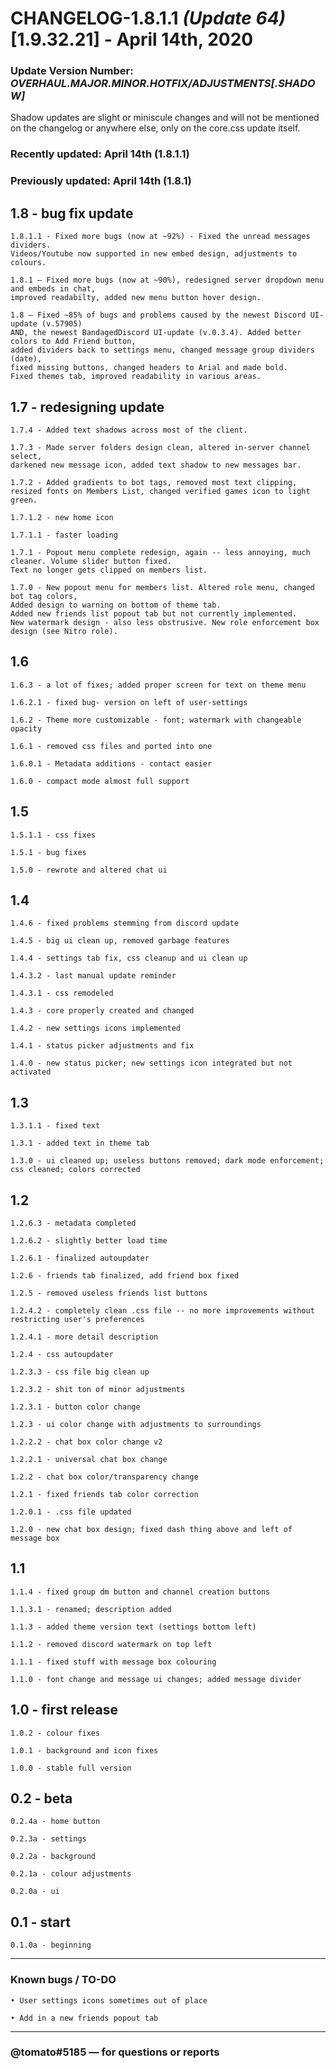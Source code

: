 # CHANGELOG-1.8.1.1 *(Update 64)* [1.9.32.21] - April 14th, 2020

### Update Version Number: *OVERHAUL.MAJOR.MINOR.HOTFIX/ADJUSTMENTS[.SHADOW]*

Shadow updates are slight or miniscule changes and will not be mentioned on the changelog or anywhere else, only on the core.css update itself.

### Recently updated: April 14th (1.8.1.1)

### Previously updated: April 14th (1.8.1)

## 1.8 - bug fix update
```
1.8.1.1 - Fixed more bugs (now at ~92%) - Fixed the unread messages dividers. 
Videos/Youtube now supported in new embed design, adjustments to colours.

1.8.1 — Fixed more bugs (now at ~90%), redesigned server dropdown menu and embeds in chat, 
improved readabilty, added new menu button hover design.

1.8 — Fixed ~85% of bugs and problems caused by the newest Discord UI-update (v.57905) 
AND, the newest BandagedDiscord UI-update (v.0.3.4). Added better colors to Add Friend button, 
added dividers back to settings menu, changed message group dividers (date), 
fixed missing buttons, changed headers to Arial and made bold. 
Fixed themes tab, improved readability in various areas.
```
## 1.7 - redesigning update
```
1.7.4 - Added text shadows across most of the client.

1.7.3 - Made server folders design clean, altered in-server channel select, 
darkened new message icon, added text shadow to new messages bar.

1.7.2 - Added gradients to bot tags, removed most text clipping, 
resized fonts on Members List, changed verified games icon to light green.

1.7.1.2 - new home icon

1.7.1.1 - faster loading

1.7.1 - Popout menu complete redesign, again -- less annoying, much cleaner. Volume slider button fixed. 
Text no longer gets clipped on members list.

1.7.0 - New popout menu for members list. Altered role menu, changed bot tag colors, 
Added design to warning on bottom of theme tab. 
Added new friends list popout tab but not currently implemented. 
New watermark design - also less obstrusive. New role enforcement box design (see Nitro role). 
```
## 1.6
```
1.6.3 - a lot of fixes; added proper screen for text on theme menu

1.6.2.1 - fixed bug- version on left of user-settings

1.6.2 - Theme more customizable - font; watermark with changeable opacity

1.6.1 - removed css files and ported into one

1.6.0.1 - Metadata additions - contact easier

1.6.0 - compact mode almost full support
```
## 1.5
```
1.5.1.1 - css fixes

1.5.1 - bug fixes

1.5.0 - rewrote and altered chat ui
```
## 1.4
```
1.4.6 - fixed problems stemming from discord update

1.4.5 - big ui clean up, removed garbage features

1.4.4 - settings tab fix, css cleanup and ui clean up

1.4.3.2 - last manual update reminder

1.4.3.1 - css remodeled

1.4.3 - core properly created and changed

1.4.2 - new settings icons implemented

1.4.1 - status picker adjustments and fix

1.4.0 - new status picker; new settings icon integrated but not activated
```
## 1.3
```
1.3.1.1 - fixed text

1.3.1 - added text in theme tab

1.3.0 - ui cleaned up; useless buttons removed; dark mode enforcement; css cleaned; colors corrected
```
## 1.2 
```
1.2.6.3 - metadata completed

1.2.6.2 - slightly better load time

1.2.6.1 - finalized autoupdater

1.2.6 - friends tab finalized, add friend box fixed

1.2.5 - removed useless friends list buttons

1.2.4.2 - completely clean .css file -- no more improvements without restricting user's preferences

1.2.4.1 - more detail description

1.2.4 - css autoupdater

1.2.3.3 - css file big clean up

1.2.3.2 - shit ton of minor adjustments

1.2.3.1 - button color change

1.2.3 - ui color change with adjustments to surroundings

1.2.2.2 - chat box color change v2

1.2.2.1 - universal chat box change

1.2.2 - chat box color/transparency change 

1.2.1 - fixed friends tab color correction

1.2.0.1 - .css file updated

1.2.0 - new chat box design; fixed dash thing above and left of message box
```
## 1.1 
```
1.1.4 - fixed group dm button and channel creation buttons

1.1.3.1 - renamed; description added

1.1.3 - added theme version text (settings bottom left)

1.1.2 - removed discord watermark on top left

1.1.1 - fixed stuff with message box colouring

1.1.0 - font change and message ui changes; added message divider
```
## 1.0 - first release
```
1.0.2 - colour fixes

1.0.1 - background and icon fixes

1.0.0 - stable full version
```
## 0.2 - beta
```
0.2.4a - home button

0.2.3a - settings

0.2.2a - background

0.2.1a - colour adjustments

0.2.0a - ui
```
## 0.1 - start
```
0.1.0a - beginning
```
---

### Known bugs / TO-DO
```
• User settings icons sometimes out of place

• Add in a new friends popout tab
```
---

### @tomato#5185 — for questions or reports
